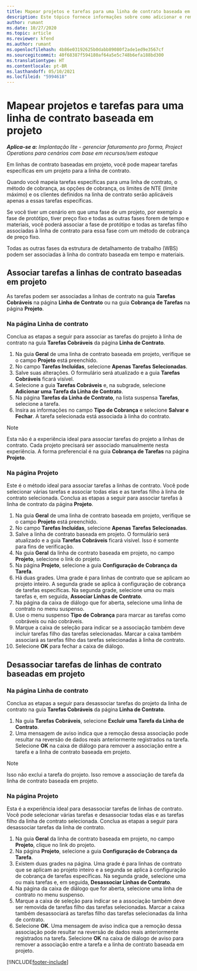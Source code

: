 ```yaml
---
title: Mapear projetos e tarefas para uma linha de contrato baseada em projeto - lite
description: Este tópico fornece informações sobre como adicionar e remover projetos e tarefas para uma linha de contrato.
author: rumant
ms.date: 10/27/2020
ms.topic: article
ms.reviewer: kfend
ms.author: rumant
ms.openlocfilehash: 4b86e03192625b0dabb89080f2ade1ed9e3567cf
ms.sourcegitcommit: 40f68387f594180af64a5e5c748b6efa188bd300
ms.translationtype: HT
ms.contentlocale: pt-BR
ms.lasthandoff: 05/10/2021
ms.locfileid: "5994618"
---
```

# <a name="map-projects-and-tasks-to-a-project-based-contract-line"></a>Mapear projetos e tarefas para uma linha de contrato baseada em projeto 

_**Aplica-se a:** Implantação lite - gerenciar faturamento pro forma, Project Operations para cenários com base em recursos/sem estoque_

Em linhas de contrato baseadas em projeto, você pode mapear tarefas específicas em um projeto para a linha de contrato.

Quando você mapeia tarefas específicas para uma linha de contrato, o método de cobrança, as opções de cobrança, os limites de NTE (limite máximo) e os clientes definidos na linha de contrato serão aplicáveis apenas a essas tarefas específicas.

Se você tiver um cenário em que uma fase de um projeto, por exemplo a fase de protótipo, tiver preço fixo e todas as outras fases forem de tempo e materiais, você poderá associar a fase de protótipo e todas as tarefas filho associadas à linha de contrato para essa fase com um método de cobrança de preço fixo.

Todas as outras fases da estrutura de detalhamento de trabalho (WBS) podem ser associadas à linha do contrato baseada em tempo e materiais.

## <a name="associate-tasks-to-project-based-contract-lines"></a>Associar tarefas a linhas de contrato baseadas em projeto

As tarefas podem ser associadas a linhas de contrato na guia **Tarefas Cobráveis** na página **Linha de Contrato** ou na guia **Cobrança de Tarefas** na página **Projeto**.

### <a name="from-the-contract-line-page"></a>Na página Linha de contrato

Conclua as etapas a seguir para associar as tarefas do projeto à linha de contrato na guia **Tarefas Cobráveis** da página **Linha de Contrato**.

1. Na guia **Geral** de uma linha de contrato baseada em projeto, verifique se o campo **Projeto** está preenchido.
2. No campo **Tarefas Incluídas**, selecione **Apenas Tarefas Selecionadas**.
3. Salve suas alterações. O formulário será atualizado e a guia **Tarefas Cobráveis** ficará visível.
4. Selecione a guia **Tarefas Cobráveis** e, na subgrade, selecione **Adicionar uma Tarefa da Linha de Contrato**.
5. Na página **Tarefas da Linha de Contrato**, na lista suspensa **Tarefas**, selecione a tarefa. 
6. Insira as informações no campo **Tipo de Cobrança** e selecione **Salvar e Fechar**. A tarefa selecionada está associada à linha do contrato.

> [!NOTE]
> Esta não é a experiência ideal para associar tarefas do projeto a linhas de contrato. Cada projeto precisará ser associado manualmente nesta experiência. A forma preferencial é na guia **Cobrança de Tarefas** na página **Projeto**.

### <a name="from-the-project-page"></a>Na página Projeto

Este é o método ideal para associar tarefas a linhas de contrato. Você pode selecionar várias tarefas e associar todas elas e as tarefas filho à linha de contrato selecionada. Conclua as etapas a seguir para associar tarefas à linha de contrato da página **Projeto**.

1. Na guia **Geral** de uma linha de contrato baseada em projeto, verifique se o campo **Projeto** está preenchido.
2. No campo **Tarefas Incluídas**, selecione **Apenas Tarefas Selecionadas**.
3. Salve a linha de contrato baseada em projeto. O formulário será atualizado e a guia **Tarefas Cobráveis** ficará visível. Isso é somente para fins de verificação.
4. Na guia **Geral** da linha de contrato baseada em projeto, no campo **Projeto**, selecione o link do projeto.
5. Na página **Projeto**, selecione a guia **Configuração de Cobrança da Tarefa**.
6. Há duas grades. Uma grade é para linhas de contrato que se aplicam ao projeto inteiro. A segunda grade se aplica à configuração de cobrança de tarefas específicas. Na segunda grade, selecione uma ou mais tarefas e, em seguida, **Associar Linhas de Contrato**.
7. Na página da caixa de diálogo que for aberta, selecione uma linha de contrato no menu suspenso.
8. Use o menu suspenso **Tipo de Cobrança** para marcar as tarefas como cobráveis ou não cobráveis.
9. Marque a caixa de seleção para indicar se a associação também deve incluir tarefas filho das tarefas selecionadas. Marcar a caixa também associará as tarefas filho das tarefas selecionadas à linha de contrato.
10. Selecione **OK** para fechar a caixa de diálogo.

## <a name="unassociate-tasks-from-project-based-contract-lines"></a>Desassociar tarefas de linhas de contrato baseadas em projeto

### <a name="from-the-contract-line-page"></a>Na página Linha de contrato

Conclua as etapas a seguir para desassociar tarefas do projeto da linha de contrato na guia **Tarefas Cobráveis** da página **Linha de Contrato**.

1. Na guia **Tarefas Cobráveis**, selecione **Excluir uma Tarefa da Linha de Contrato**.
2. Uma mensagem de aviso indica que a remoção dessa associação pode resultar na reversão de dados reais anteriormente registrados na tarefa. Selecione **OK** na caixa de diálogo para remover a associação entre a tarefa e a linha de contrato baseada em projeto. 

> [!NOTE]
> Isso não exclui a tarefa do projeto. Isso remove a associação de tarefa da linha de contrato baseada em projeto.

### <a name="from-the-project-page"></a>Na página Projeto

Esta é a experiência ideal para desassociar tarefas de linhas de contrato. Você pode selecionar várias tarefas e desassociar todas elas e as tarefas filho da linha de contrato selecionada. Conclua as etapas a seguir para desassociar tarefas da linha de contrato.

1. Na guia **Geral** da linha de contrato baseada em projeto, no campo **Projeto**, clique no link do projeto.
2. Na página **Projeto**, selecione a guia **Configuração de Cobrança da Tarefa**.
3. Existem duas grades na página. Uma grade é para linhas de contrato que se aplicam ao projeto inteiro e a segunda se aplica à configuração de cobrança de tarefas específicas. Na segunda grade, selecione uma ou mais tarefas e, em seguida, **Desassociar Linhas de Contrato**.
4. Na página da caixa de diálogo que for aberta, selecione uma linha de contrato no menu suspenso.
5. Marque a caixa de seleção para indicar se a associação também deve ser removida de tarefas filho das tarefas selecionadas. Marcar a caixa também desassociará as tarefas filho das tarefas selecionadas da linha de contrato.
6. Selecione **OK**. Uma mensagem de aviso indica que a remoção dessa associação pode resultar na reversão de dados reais anteriormente registrados na tarefa. Selecione **OK** na caixa de diálogo de aviso para remover a associação entre a tarefa e a linha de contrato baseada em projeto.


[!INCLUDE[footer-include](../../includes/footer-banner.md)]
